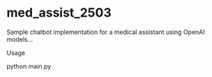 # med_assist_2503
Sample chatbot implementation for a medical assistant using OpenAI models...


Usage 

python main.py